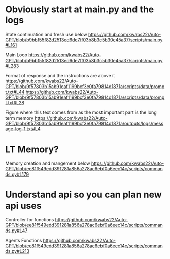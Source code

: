 # Obviously start at main.py and the logs 

State continuation and fresh use below
https://github.com/kwabs22/Auto-GPT/blob/b9bbf55f82d2513ed6de7ff03b8b3c5b30e45a37/scripts/main.py#L161

Main Loop 
https://github.com/kwabs22/Auto-GPT/blob/b9bbf55f82d2513ed6de7ff03b8b3c5b30e45a37/scripts/main.py#L283

Format of response and the instructions are above it
https://github.com/kwabs22/Auto-GPT/blob/9f57803b15ab91eaf1199bcf3e0fa79814d1871a/scripts/data/prompt.txt#L44
https://github.com/kwabs22/Auto-GPT/blob/9f57803b15ab91eaf1199bcf3e0fa79814d1871a/scripts/data/prompt.txt#L28

Figure where this text comes from as the most important part is the long term memory
https://github.com/kwabs22/Auto-GPT/blob/9f57803b15ab91eaf1199bcf3e0fa79814d1871a/outputs/logs/message-log-1.txt#L4

# LT Memory?
Memory creation and mangement below
https://github.com/kwabs22/Auto-GPT/blob/ee81f549edd391281a856a278ac6ebf0a6eec14c/scripts/commands.py#L179

# Understand api so you can plan new api uses

Controller for functions
https://github.com/kwabs22/Auto-GPT/blob/ee81f549edd391281a856a278ac6ebf0a6eec14c/scripts/commands.py#L47

Agents Functions
https://github.com/kwabs22/Auto-GPT/blob/ee81f549edd391281a856a278ac6ebf0a6eec14c/scripts/commands.py#L213

